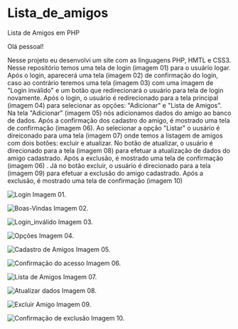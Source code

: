 # Lista_de_amigos
 Lista de Amigos em PHP
 
 Olá pessoal!

Nesse projeto eu desenvolvi um site com as linguagens PHP, HMTL e CSS3. Nesse repositório temos uma tela de login (imagem 01) para o usuário logar. Após o login, aparecerá uma tela (imagem 02) de confirmação do login, caso ao contrário teremos uma tela (imagem 03) com uma imagem de "Login inválido" e um botão que redirecionará o usuário para tela de login novamente.
Após o login, o usuário é redirecionado para a tela principal (imagem 04) para selecionar as opções: "Adicionar" e "Lista de Amigos". Na tela "Adicionar" (imagem 05) nós adicionamos dados do amigo ao banco de dados. Após a confirmação dos cadastro do amigo, é mostrado uma tela de confirmação (imagem 06). 
Ao selecionar a opção "Listar" o uusário é direiconado para uma tela (imagem 07) onde temos a listagem de amigos com dois botões: excluir e atualizar. No botão de atualizar, o usuário é direcionado para a tela (imagem 08) para efetuar a atualização de dados do amigo cadastrado. Após a exclusão, é mostrado uma tela de confirmação (imagem 06) . Já no botão excluir, o usuário é direcionado para a tela (imagem 09) para efetuar a exclusão do amigo cadastrado. Após a exclusão, é mostrado uma tela de confirmação (imagem 10)


![Login](https://user-images.githubusercontent.com/82912476/140823533-1545bc7c-a4b1-471d-9562-ce84306c489c.png)
Imagem 01.

![Boas-Vindas](https://user-images.githubusercontent.com/82912476/140823593-45a32b7d-54ac-4f72-a423-4abe0c803eff.png)
Imagem 02.

![Login_inválido](https://user-images.githubusercontent.com/82912476/140824102-656ac864-bd35-4052-8fcc-39a7a2d7d07f.png)
Imagem 03.

![Opções](https://user-images.githubusercontent.com/82912476/140824132-f14f3418-6658-4f79-b666-a29c6c5242b9.png)
Imagem 04.

![Cadastro de Amigos](https://user-images.githubusercontent.com/82912476/140824166-15d1027f-f4b7-40b6-bb95-67c079093229.png)
Imagem 05.

![Confirmação do acesso](https://user-images.githubusercontent.com/82912476/140824935-b59e20a4-ad26-4f59-9937-165107fe19b1.png)
Imagem 06.

![Lista de Amigos](https://user-images.githubusercontent.com/82912476/140824186-82b35fec-8d40-4451-84c9-41d15a7a1855.png)
Imagem 07.

![Atualizar dados](https://user-images.githubusercontent.com/82912476/140824210-a7ac34d3-d69a-4201-9dd7-9626c62536ca.png)
Imagem 08.

![Excluir Amigo](https://user-images.githubusercontent.com/82912476/140824231-9ca2c0d1-90f3-4c62-b9ba-40f41c889f15.png)
Imagem 09.

![Confirmação de exclusão](https://user-images.githubusercontent.com/82912476/140826720-a83427d0-e185-4f45-aa70-1b35bad29402.png)
Imagem 10.
